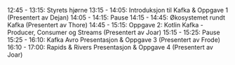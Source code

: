 12:45 - 13:15: Styrets hjørne
13:15 - 14:05: Introduksjon til Kafka & Oppgave 1 (Presentert av Dejan)
14:05 - 14:15: Pause
14:15 - 14:45: Økosystemet rundt Kafka (Presentert av Thore)
14:45 - 15:15: Oppgave 2: Kotlin Kafka - Producer, Consumer og Streams (Presentert av Joar)
15:15 - 15:25: Pause
15:25 - 16:10: Kafka Avro Presentasjon & Oppgave 3 (Presentert av Frode)
16:10 - 17:00: Rapids & Rivers Presentasjon & Oppgave 4 (Presentert av Joar)
